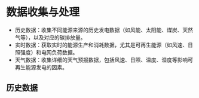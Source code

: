 

# 数据收集与处理
- 历史数据：收集不同能源来源的历史发电数据（如风能、太阳能、煤炭、天然气等），以及对应的碳排放量。
- 实时数据：获取实时的能源生产和消耗数据，尤其是可再生能源（如风速、日照强度）和电网负荷数据。
- 天气数据：收集详细的天气预报数据，包括风速、日照、温度、湿度等影响可再生能源发电的因素。

## 历史数据

